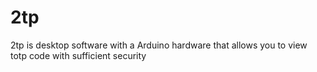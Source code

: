 # 2tp
 2tp is desktop software with a Arduino hardware that allows you to view totp code with sufficient security
